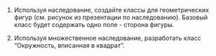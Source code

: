 1) Используя наследование, создайте классы для геометрических фигур (см. рисунок из презентации по наследованию).
Базовый класс будет содержать одно поле - сторона фигуры.

2) Используя множественное наследование, разработать класс “Окружность, вписанная в квадрат”.
